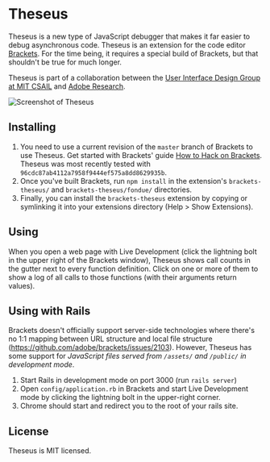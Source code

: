 Theseus
=======

Theseus is a new type of JavaScript debugger that makes it far easier to debug asynchronous code. Theseus is an extension for the code editor [Brackets](https://github.com/adobe/brackets). For the time being, it requires a special build of Brackets, but that shouldn't be true for much longer.

Theseus is part of a collaboration between the [User Interface Design Group at MIT CSAIL](http://groups.csail.mit.edu/uid/) and [Adobe Research](http://research.adobe.com/).

![Screenshot of Theseus](https://raw.github.com/adobe-research/theseus/gh-pages/screenshot.png)

Installing
----------

1. You need to use a current revision of the `master` branch of Brackets to use Theseus. Get started with Brackets' guide [How to Hack on Brackets](https://github.com/adobe/brackets/wiki/How-to-Hack-on-Brackets). Theseus was most recently tested with `96cdc87ab4112a7958f9444ef575a8dd8629935b`.
2. Once you've built Brackets, run `npm install` in the extension's `brackets-theseus/` and `brackets-theseus/fondue/` directories.
3. Finally, you can install the `brackets-theseus` extension by copying or symlinking it into your extensions directory (Help > Show Extensions).

Using
-----

When you open a web page with Live Development (click the lightning bolt in the upper right of the Brackets window), Theseus shows call counts in the gutter next to every function definition. Click on one or more of them to show a log of all calls to those functions (with their arguments return values).

Using with Rails
----------------

Brackets doesn't officially support server-side technologies where there's no 1:1 mapping between URL structure and local file structure (https://github.com/adobe/brackets/issues/2103). However, Theseus has some support for *JavaScript files served from `/assets/` and `/public/` in development mode*.

1. Start Rails in development mode on port 3000 (run `rails server`)
2. Open `config/application.rb` in Brackets and start Live Development mode by clicking the lightning bolt in the upper-right corner.
3. Chrome should start and redirect you to the root of your rails site.

License
-------

Theseus is MIT licensed.
